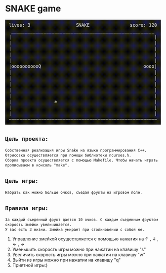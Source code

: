 # **SNAKE game**

![SNAKE](misc/snake.gif)

## `Цель проекта:`
	Собственная реализация игры Snake на языке программирования C++. Отрисовка осуществляется при помощи библиотеки ncurses.h. 
	Сборка проекта осуществляется с помощью Makefile. Чтобы начать играть прописываем в консоль "make".

## `Цель игры:`
	Набрать как можно больше очков, съедая фрукты на игровом поле.

## `Правила игры:`
	За каждый съеденный фрукт дается 10 очков. С каждым съеденным фруктом скорость змейки увеличивается. 
	У вас есть 3 жизни. Змейка умирает при столкновении с собой же.
1. Управление змейкой осуществляется с помощью нажатия на ↑ , ↓ , ← , →
2. Уменьшить скорость игры можно при нажатии на клавишу "s"
3. Увеличить скорость игры можно при нажатии на клавишу "w"
4. Выйти из игры можно при нажатии на клавишу "q"
5. Приятной игры:)
